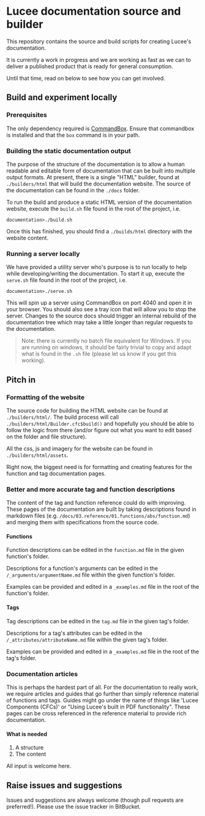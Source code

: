 # Lucee documentation source and builder

This repository contains the source and build scripts for creating Lucee's documentation. 

It is currently a work in progress and we are working as fast as we can to deliver a published product that is ready for general consumption.

Until that time, read on below to see how you can get involved.

## Build and experiment locally

### Prerequisites

The only dependency required is [CommandBox](http://www.ortussolutions.com/products/commandbox). Ensure that commandbox is installed and that the `box` command is in your path.

### Building the static documentation output

The purpose of the structure of the documentation is to allow a human readable and editable form of documentation that can be built into multiple output formats. At present, there is a single "HTML" builder, found at `./builders/html` that will build the documentation website. The source of the documentation can be found in the `./docs` folder.

To run the build and produce a static HTML version of the documentation website, execute the `build.sh` file found in the root of the project, i.e.

	documentation>./build.sh

Once this has finished, you should find a `./builds/html` directory with the website content.

### Running a server locally

We have provided a utility server who's purpose is to run locally to help while developing/writing the documentation. To start it up, execute the `serve.sh` file found in the root of the project, i.e.

    documentation>./serve.sh

This will spin up a server using CommandBox on port 4040 and open it in your browser. You should also see a tray icon that will allow you to stop the server. Changes to the source docs should trigger an internal rebuild of the documentation tree which may take a little longer than regular requests to the documentation.

> Note: there is currently no batch file equivalent for Windows. If you are running on windows, it should be fairly trivial to copy and adapt what is found in the `.sh` file (please let us know if you get this working).

## Pitch in

### Formatting of the website

The source code for building the HTML website can be found at `./builders/html/`. The build process will call `./builders/html/Builder.cfc$build()` and hopefully you should be able to follow the logic from there (and/or figure out what you want to edit based on the folder and file structure).

All the css, js and imagery for the website can be found in `./builders/html/assets`.

Right now, the biggest need is for formatting and creating features for the function and tag documentation pages.

### Better and more accurate tag and function descriptions

The content of the tag and function reference could do with improving. These pages of the documentation are built by taking descriptions found in markdown files (e.g. `/docs/03.reference/01.functions/abs/function.md`) and merging them with specifications from the source code.

#### Functions

Function descriptions can be edited in the `function.md` file in the given function's folder.

Descriptions for a function's arguments can be edited in the `/_arguments/argumentName.md` file within the given function's folder.

Examples can be provided and edited in a `_examples.md` file in the root of the function's folder.

#### Tags

Tag descriptions can be edited in the `tag.md` file in the given tag's folder.

Descriptions for a tag's attributes can be edited in the `/_attributes/attributeName.md` file within the given tag's folder.

Examples can be provided and edited in a `_examples.md` file in the root of the tag's folder.


### Documentation articles

This is perhaps the hardest part of all. For the documentation to really work, we require articles and guides that go further than simply reference material of functions and tags. Guides might go under the name of things like 'Lucee Components (CFCs)' or "Using Lucee's built in PDF functionality". These pages can be cross referenced in the reference material to provide rich documentation.

#### What is needed

1. A structure
2. The content

All input is welcome here.

## Raise issues and suggestions

Issues and suggestions are always welcome (though pull requests are preferred!). Please use the issue tracker in BitBucket.

